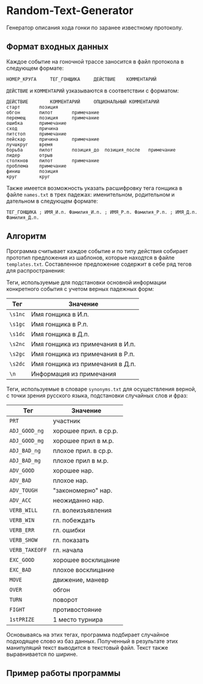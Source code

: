# Random-Text-Generator

Генератор описания хода гонки по заранее известному протоколу.

## Формат входных данных 

Каждое событие на гоночной трассе заносится в файл протокола в следующем формате: 
```text
НОМЕР_КРУГА     ТЕГ_ГОНЩИКА     ДЕЙСТВИЕ    КОММЕНТАРИЙ
```
`ДЕЙСТВИЕ` и `КОММЕНТАРИЙ` узказываются в соответствии с форматом:
```text
ДЕЙСТВИЕ        КОММЕНТАРИЙ     ОПЦИОНАЛЬНЫЙ КОММЕНТАРИЙ
старт		позиция
обгон		пилот		примечание
перемещ		позиция		примечание
ошибка		примечание
сход		причина
питстоп		примечание
пейскар		причина		примечание
лучшкруг	время
борьба		пилот		позиция_до	позиция_после	примечание
лидер		отрыв
столкнов	пилот		примечание
проблема	примечание
финиш		позиция
круг		круг
```
Также имеется возможность указать расшифровку тега гонщика в файле `names.txt` в трех падежах: 
именительном, родительном и дательном в следующем формате:
```
ТЕГ_ГОНЩИКА ; ИМЯ_И.п. Фамилия_И.п. ; ИМЯ_Р.п. Фамилия_Р.п. ; ИМЯ_Д.п. Фамилия_Д.п.
```

## Алгоритм

Программа считывает каждое событие и по типу действия собирает прототип предложения из шаблонов, 
которые находтся в файле `templates.txt`. Составленное предложение содержит в себе ряд тегов для
распространения:

Теги, используемые для подстановки основной информации конкретного события с учетом верных падежных форм:

Тег | Значение
--- | ---
`\s1nc` | Имя гонщика в И.п.
`\s1gc` | Имя гонщика в Р.п.
`\s1dc` | Имя гонщика в Д.п.
`\s2nc` | Имя гонщика из примечания в И.п.
`\s2gc` | Имя гонщика из примечания в Р.п.
`\s2dc` | Имя гонщика из примечания в Д.п.
`\n` | Информация из примечания

Теги, используемые в словаре `synonyms.txt` для осуществления верной, с точки зрения русского языка, подстановки 
случайных слов и фраз:

Тег | Значение
---|---
`PRT` | участник
`ADJ_GOOD_ng` | хорошее прил. в ср.р.
`ADJ_GOOD_mg` | хорошее прил в м.р.
`ADJ_BAD_ng` | плохое прил. в ср.р.
`ADJ_BAD_mg` | плохое прил в м.р.
`ADV_GOOD` | хорошее нар.
`ADV_BAD` | плохое нар.
`ADV_TOUGH` | "закономерно" нар.
`ADV_ACC` | неожиданно нар.
`VERB_WILL` | гл. волеизъявления
`VERB_WIN` | гл. побеждать
`VERB_ERR` | гл. ошибки
`VERB_SHOW` | гл. показать
`VERB_TAKEOFF` | гл. начала
`EXC_GOOD` | хорошее восклицание
`EXC_BAD` | плохое восклицание
`MOVE` | движение, маневр
`OVER` | обгон
`TURN` | поворот
`FIGHT` | противостояние
`1stPRIZE` | 1 место турнира

Основываясь на этих тегах, программа подбирает случайное подходящее слово из баз данных. 
Полученный в результате этих манипуляций текст выводится в текстовый файл. Текст также 
выравнивается по ширине.

## Пример работы программы
